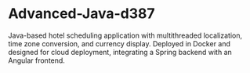 # Advanced-Java-d387
Java-based hotel scheduling application with multithreaded localization, time zone conversion, and currency display. Deployed in Docker and designed for cloud deployment, integrating a Spring backend with an Angular frontend.
